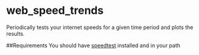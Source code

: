 # web_speed_trends

Periodically tests your internet speeds for a given time period and plots the results.


##Requirements
You should have [speedtest](https://github.com/sivel/speedtest-cli) installed and in your path
